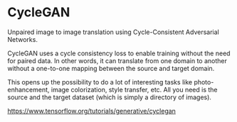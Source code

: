 # CycleGAN

Unpaired image to image translation using Cycle-Consistent Adversarial Networks. 

CycleGAN uses a cycle consistency loss to enable training without the need for paired data. In other words, it can translate from one domain to another without a one-to-one mapping between the source and target domain.

This opens up the possibility to do a lot of interesting tasks like photo-enhancement, image colorization, style transfer, etc. All you need is the source and the target dataset (which is simply a directory of images).

https://www.tensorflow.org/tutorials/generative/cyclegan